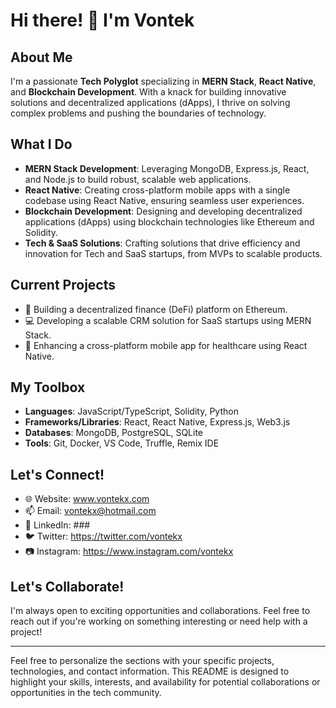 # Hi there! 👋 I'm Vontek

## About Me

I'm a passionate **Tech Polyglot** specializing in **MERN Stack**, **React Native**, and **Blockchain Development**. With a knack for building innovative solutions and decentralized applications (dApps), I thrive on solving complex problems and pushing the boundaries of technology.

## What I Do

- **MERN Stack Development**: Leveraging MongoDB, Express.js, React, and Node.js to build robust, scalable web applications.
- **React Native**: Creating cross-platform mobile apps with a single codebase using React Native, ensuring seamless user experiences.
- **Blockchain Development**: Designing and developing decentralized applications (dApps) using blockchain technologies like Ethereum and Solidity.
- **Tech & SaaS Solutions**: Crafting solutions that drive efficiency and innovation for Tech and SaaS startups, from MVPs to scalable products.

## Current Projects

- 🚀 Building a decentralized finance (DeFi) platform on Ethereum.
- 💻 Developing a scalable CRM solution for SaaS startups using MERN Stack.
- 📱 Enhancing a cross-platform mobile app for healthcare using React Native.

## My Toolbox

- **Languages**: JavaScript/TypeScript, Solidity, Python
- **Frameworks/Libraries**: React, React Native, Express.js, Web3.js
- **Databases**: MongoDB, PostgreSQL, SQLite
- **Tools**: Git, Docker, VS Code, Truffle, Remix IDE

## Let's Connect!

- 🌐 Website: www.vontekx.com
- 📫 Email: vontekx@hotmail.com
- 🔗 LinkedIn: ###
- 🐦 Twitter: https://twitter.com/vontekx
- 📷 Instagram: https://www.instagram.com/vontekx

## Let's Collaborate!

I'm always open to exciting opportunities and collaborations. Feel free to reach out if you're working on something interesting or need help with a project!

---

Feel free to personalize the sections with your specific projects, technologies, and contact information. This README is designed to highlight your skills, interests, and availability for potential collaborations or opportunities in the tech community.
